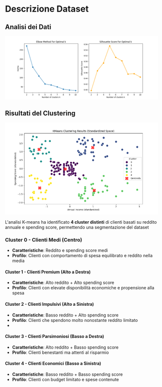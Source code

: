 # Descrizione Dataset

## Analisi dei Dati

![Figura 1](Figure_1.png)

## Risultati del Clustering

![Figura 2](Figure_2.png)

L'analisi K-means ha identificato **4 cluster distinti** di clienti basati su reddito annuale e spending score, permettendo una segmentazione del dataset

### Cluster 0 - Clienti Medi (Centro)

- **Caratteristiche**: Reddito e spending score medi
- **Profilo**: Clienti con comportamento di spesa equilibrato e reddito nella media

#### Cluster 1 - Clienti Premium (Alto a Destra)

- **Caratteristiche**: Alto reddito + Alto spending score
- **Profilo**: Clienti con elevate disponibilità economiche e propensione alla spesa

#### Cluster 2 - Clienti Impulsivi (Alto a Sinistra)  

- **Caratteristiche**: Basso reddito + Alto spending score
- **Profilo**: Clienti che spendono molto nonostante reddito limitato
-

#### Cluster 3 - Clienti Parsimoniosi (Basso a Destra)

- **Caratteristiche**: Alto reddito + Basso spending score
- **Profilo**: Clienti benestanti ma attenti al risparmio

#### Cluster 4 - Clienti Economici (Basso a Sinistra)

- **Caratteristiche**: Basso reddito + Basso spending score
- **Profilo**: Clienti con budget limitato e spese contenute
